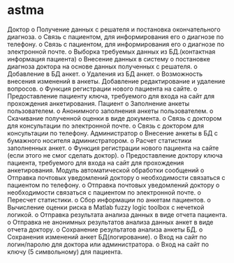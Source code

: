 # astma
Доктор
o Получение данных с решателя и постановка окончательного диагноза.
o Связь с пациентом, для информирования его о диагнозе по телефону.
o Связь с пациентом, для информирования его о диагнозе по электронной почте.
o Выборка требуемых данных из БД.(контактная информация пациента)
o Внесение данных в систему о постановке диагноза доктора на основе данных полученных с решателя.
o Добавление в БД анкет.
o Удаления из БД анкет.
o Возможность внесения изменений в анкеты. Добавление редактирование и удаление вопросов.
o Функция регистрации нового пациента на сайте.
o Предоставление пациенту ключа, требуемого для входа на сайт для прохождения анкетирования.
Пациент
o Заполнение анкеты пользователем.
o Анонимного заполнения анкеты пользователем.
o Скачивание полученной оценки в виде документа.
o Связь с доктором для консультации по электронной почте.
o Связь с доктором для консультации по телефону.
Администратор
o Внесение анкеты в БД с бумажного носителя администратором.
o Расчет статистики заполненных анкет.
o Функция регистрации нового пациента на сайте (если этого не смог сделать доктор).
o Предоставление доктору ключа пациента, требуемого для входа на сайт для прохождения анкетирования.
Модуль автоматической обработки сообщений
o Отправка почтовых уведомлений доктору о необходимости связаться с пациентом по телефону.
o Отправка почтовых уведомлений доктору о необходимости связаться с пациентом по электронной почте.
o Пересчет статистики.
o Сбор информации по анкетам пациентов.
o Вычисление оценки риска в Matlab fuzzy logic toolbox с нечеткой логикой.
o Отправка результата анализа данных в виде отчета пациента.
o Отправка не анонимных результатов анализа данных анкет в виде отчета доктору.
o Сохранение результатов анализа анкеты БД.
o Сохранения изменений анкет БД(логирование).
o Вход на сайт по логин/паролю для доктора или администратора.
o Вход на сайт по ключу (5 символьному) для пациента.
 
